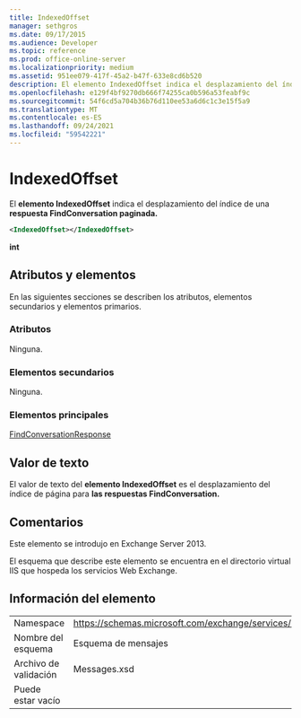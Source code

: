 ```yaml
---
title: IndexedOffset
manager: sethgros
ms.date: 09/17/2015
ms.audience: Developer
ms.topic: reference
ms.prod: office-online-server
ms.localizationpriority: medium
ms.assetid: 951ee079-417f-45a2-b47f-633e8cd6b520
description: El elemento IndexedOffset indica el desplazamiento del índice de una respuesta FindConversation paginada.
ms.openlocfilehash: e129f4bf9270db666f74255ca0b596a53feabf9c
ms.sourcegitcommit: 54f6cd5a704b36b76d110ee53a6d6c1c3e15f5a9
ms.translationtype: MT
ms.contentlocale: es-ES
ms.lasthandoff: 09/24/2021
ms.locfileid: "59542221"
---
```

# <a name="indexedoffset"></a>IndexedOffset

El **elemento IndexedOffset** indica el desplazamiento del índice de una **respuesta FindConversation paginada.** 
  
```XML
<IndexedOffset></IndexedOffset>
```

 **int**
## <a name="attributes-and-elements"></a>Atributos y elementos

En las siguientes secciones se describen los atributos, elementos secundarios y elementos primarios.
  
### <a name="attributes"></a>Atributos

Ninguna.
  
### <a name="child-elements"></a>Elementos secundarios

Ninguna.
  
### <a name="parent-elements"></a>Elementos principales

[FindConversationResponse](findconversationresponse.md)
  
## <a name="text-value"></a>Valor de texto

El valor de texto del **elemento IndexedOffset** es el desplazamiento del índice de página para **las respuestas FindConversation.** 
  
## <a name="remarks"></a>Comentarios

Este elemento se introdujo en Exchange Server 2013.
  
El esquema que describe este elemento se encuentra en el directorio virtual IIS que hospeda los servicios Web Exchange.
  
## <a name="element-information"></a>Información del elemento

|||
|:-----|:-----|
|Namespace  <br/> |https://schemas.microsoft.com/exchange/services/2006/messages  <br/> |
|Nombre del esquema  <br/> |Esquema de mensajes  <br/> |
|Archivo de validación  <br/> |Messages.xsd  <br/> |
|Puede estar vacío  <br/> ||
   

